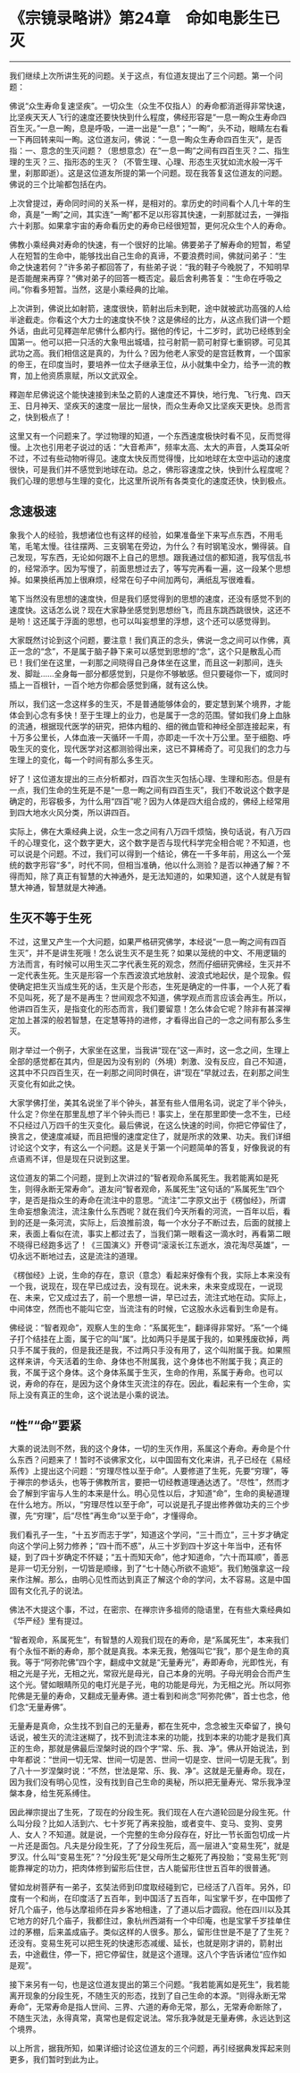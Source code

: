 # 《宗镜录略讲》第24章　命如电影生已灭

------

我们继续上次所讲生死的问题。关于这点，有位道友提出了三个问题。第一个问题：

佛说“众生寿命复速坚疾”。一切众生（众生不仅指人）的寿命都消逝得非常快速，比坚疾天天人飞行的速度还要快快到什么程度，佛经形容是“一息一眴众生寿命四百生灭。”一息一眴，息是呼吸，一进一出是“一息”；“一眴”，头不动，眼睛左右看一下再回转来叫一眴。这位道友问，佛说：“一息一眴众生寿命四百生灭”，是否指：一、意念的生灭问题？（思想意念）在“一息一眴”之间有四百生灭？二、指生理的生灭？三、指形态的生灭？（不管生理、心理、形态生灭犹如流水般一泻千里，刹那即逝）。这是这位道友所提的第一个问题。现在我答复这位道友的问题。佛说的三个比喻都包括在内。

上次曾提过，寿命同时间的关系一样，是相对的。拿历史的时间看个人几十年的生命，真是“一眴”之间，其实连“一眴”都不足以形容其快速，一刹那就过去，一弹指六十刹那。如果拿宇宙的寿命看历史的寿命已经很短暂，更何况众生个人的寿命。

佛教小乘经典对寿命的快速，有一个很好的比喻。佛要弟子了解寿命的短暂，希望人在短暂的生命中，能够找出自己生命的真谛，不要浪费时间，佛就问弟子：“生命之快速若何？”许多弟子都回答了，有些弟子说：“我的鞋子今晚脱了，不知明早是否能醒来再穿？”佛对弟子的回答一概否定。最后舍利弗答复：“生命在呼吸之间。”你看多短暂。当然，这是小乘经典的比喻。

上次讲到，佛说比如射箭，速度很快，箭射出后未到靶，途中就被武功高强的人给半途截走。你看这个大力士的速度快不快？这是佛经的比方，从这点我们讲一个题外话，由此可见釋迦牟尼佛什么都内行。据他的传记，十二岁时，武功已经练到全国第一。他可以把一只活的大象甩出城墙，拉弓射箭一箭可射穿七重铜锣。可见其武功之高。我们相信这是真的，为什么？因为他老人家受的是宫廷教育，一个国家的帝王，在印度当时，要培养一位太子继承王位，从小就集中全力，给予一流的教育，加上他资质禀赋，所以文武双全。

釋迦牟尼佛说这个能快速接到未坠之箭的人速度还不算快，地行鬼、飞行鬼、四天王、日月神天、坚疾天的速度一层比一层快，而众生寿命又比坚疾天更快。总而言之，快到极点了！

这里又有一个问题来了。学过物理的知道，一个东西速度极快时看不见，反而觉得慢。上次也引用老子说过的话：“大音希声”，频率太高、太大的声音，人类耳朵听不过，不过有些动物听得见。速度太快反而觉得慢，比如地球在太空中运动的速度很快，可是我们并不感觉到地球在动。总之，佛形容速度之快，快到什么程度呢？我们心理的思想与生理的变化，比这里所说所有各类变化的速度还快，快到极点。

## 念速极速

象我个人的经验，我想诸位也有这样的经验，如果准备坐下来写点东西，不用毛笔，毛笔太慢。往往摆两、三支钢笔在旁边，为什么？有时钢笔没水，懒得装。自己发现，写东西，无论如何跟不上自己的思想。跟我通过信的都知道，我写信乱书的，经常添字。因为写慢了，前面思想过去了，等写完再看一遍，这一段某个思想掉。如果换纸再加上很麻烦，经常在句子中间加两句，满纸乱写很难看。

笔下当然没有思想的速度快，但是我们感觉得到的思想的速度，还没有感觉不到的速度快。这话怎么说？现在大家静坐感觉到思想纷飞，而且东跳西跳很快，这还不是哟！这还属于浮面的思想，也可以叫妄想里的浮想，这个还可以感觉得到。

大家既然讨论到这个问题，要注意！我们真正的念头，佛说一念之间可以作佛，真正一念的“念”，不是属于脑子静下来可以感觉到思想的“念”，这个只是散乱心而已！我们坐在这里，一刹那之间晓得自己身体坐在这里，而且这一刹那间，连头发、脚趾……全身每一部分都感觉到，只是你不够敏感。但只要碰你一下，或同时插上一百根针，一百个地方你都会感觉到痛，就有这么快。

所以，我们这一念这样多的生灭，不是普通能够体会的，要定慧到某个境界，才能体会到心念有多快！至于生理上的业力，也是属于一念的范围。譬如我们身上血脉的流通，根据现代医学的研究，把体内粗的、细的微血管和神经全部连接起来，有十万多公里长，人体血液一天循环一千周，亦即走一千次十万公里。至于细胞、呼吸生灭的变化，现代医学对这都测验得出来，这已不算稀奇了。可见我们的念力与生理上的变化，每一个时间有那么多生灭。

好了！这位道友提出的三点分析都对，四百次生灭包括心理、生理和形态。但是有一点，我们生命的生死是不是“一息一眴之间有四百生灭”，我们不敢说这个数字是确定的，形容极多，为什么用“四百”呢？因为人体是四大组合成的，佛经上经常用到四大地水火风分类，所以讲四百。

实际上，佛在大乘经典上说，众生一念之间有八万四千烦恼，换句话说，有八万四千的心理变化，这个数字更大，这个数字是否与现代科学完全相合呢？不知道，也可以说是个问题。不过，我们可以得到一个结论，佛在一千多年前，用这么一个笼统的数字形容“多”，时代不同，但相当准确，他以什么测验？是否以神通了解？不得而知，除了真正有智慧的大神通外，是无法知道的，如果知道，这个人就是有智慧大神通，智慧就是大神通。

## 生灭不等于生死

不过，这里又产生一个大问题，如果严格研究佛学，本经说“一息一眴之间有四百生灭”，并不是讲生死哦！怎么说生灭不是生死？如果以笼统的中文、不用逻辑的方法而言，有时候可以用生灭二字代表生死的观念，然而仔细研究佛经，生灭并不一定代表生死。生灭是形容一个东西波浪式地放射、波浪式地起伏，是个现象。假使确定把生灭当成生死的话，生灭是个形态，生死是确定的一件事，一个人死了看不见叫死，死了是不是再生？世间观念不知道，佛学观点而言应该会再生。所以，他讲四百生灭，是指变化的形态而言，我们要留意！怎么体会它呢？除非有甚深禅定加上甚深的般若智慧，在定慧等持的进修，才看得出自己的一念之间有那么多生灭。

刚才举过一个例子，大家坐在这里，当我讲“现在”这一声时，这一念之间，生理上全部的感觉都在其内，但是因为没有别的（外境）刺激、没有反应，自己不知道，这其中不只四百生灭，在一刹那之间同时俱在，讲“现在”早就过去，在刹那之间生灭变化有如此之快。

大家学佛打坐，美其名说坐了半个钟头，甚至有些人借用名词，说定了半个钟头，什么定？你坐在那里乱想了半个钟头而已！事实上，坐在那里即使一念不生，已经不只经过八万四千的生灭变化。最后佛说，在这么快速的时间，你把它停留住了，换言之，使速度减疑，而且把慢的速度定住了，就是所求的效果、功夫。我们详细讨论这个文字，有这么一个问题。这是关于第一个问题简单的答复，好像我说的有点语焉不详，但是现在只说到这里。

这位道友的第二个问题，提到上次讲过的“智者观命系属死生。我若能离如是死生，则得永断无常寿命”。道友问“智者观命，系属死生”这句话的“系属死生”四个字，是否是指众生的寿命在流注中的意思。“流注”二字原文出于《楞伽经》，所谓生命妄想象流注，流注象什么东西呢？就在我们今天所看的河流，一百年以后，看到的还是一条河流，实际上，后浪推前浪，每一个水分子不断过去，后面的就接上来，表面上看似在流，事实上都过去了，当我们第一眼看这一滴水时，再看第二眼不晓得已经跑多远了！《三国演义》开卷词“滚滚长江东逝水，浪花淘尽英雄”，一切永远不断地过去，这是流注的道理。

《楞伽经》上说，生命的存在，意识（意念）看起来好像有个我，实际上本来没有一个我，说现在，现在早已成过去，没有现在。说未来，未来变成现在，一说现在、未来，它又成过去了，前一个思想一讲，早已过去，流注式地在动。实际上，中间体空，然而也不能叫它空，当流注有的时候，它这股水永远看到生命是有。

佛经说：“智者观命”，观察人生的生命：“系属死生”，翻译得非常好。“系”一个绳子打个结挂在上面，属于它的叫“属”。比如两只手是属于我的，如果残废砍掉，两只手不属于我的，但是我还是我，不过两只手没有用了，这个叫附属于我。如果照这样来讲，今天活着的生命、身体也不附属我，这个身体也不附属于我；真正的我，不属于这个身体。这个身体系属于生灭，生命的作用，系属于寿命。也可以说，寿命的存在，是因为这个身体生灭流注的存在。因此，看起来有一个生命，实际上没有真正的生命，这个说法是小乘的说法。

## “性”“命”要紧

大乘的说法则不然，我的这个身体，一切的生灭作用，系属这个寿命。寿命是个什么东西？问题来了！暂时不谈佛家文化，以中国固有文化来讲，孔子已经在《易经系传》上提出这个问题：“穷理尽性以至于命”。人要修道了生死，先要“穷理”，等于禅宗的参话头，也等于佛教所言，要把一切经教道理通达透了。“尽性”，然而才会了解到宇宙与人生的本来是什么。明心见性以后，才知道“命”，生命的奥秘道理在什么地方。所以，“穷理尽性以至于命”，可以说是孔子提出修养做功夫的三个步骤，先“穷理”，后“尽性”再生命“以至于命”，才懂得命。

我们看孔子一生，“十五岁而志于学”，知道这个学问，“三十而立”，三十岁才确定向这个学问上努力修养；“四十而不惑”，从三十岁到四十岁这十年当中，还有怀疑，到了四十岁确定不怀疑；“五十而知天命”，他才知道命，“六十而耳顺”，善恶是非一切无分别，一切皆是顺缘，到了“七十随心所欲不逾矩”。我们勉强拿这一段来作注解。那么，由明心见性而达到真正了解这个命的学问，太不容易。这是中国固有文化孔子的说法。

佛法不大提这个事，不过，在密宗、在禅宗许多祖师的隐语里，在有些大乘经典如《华严经》里有提过。

“智者观命，系属死生”，有智慧的人观我们现在的寿命，是“系属死生”，本来我们有个永恒不断的寿命，那个就是真我。本来无我，勉强叫它“我”，那个是生命的真我。等于“阿弥陀佛”四个字，翻成中文就是“无量寿光”，寿即寿命，光即性光，有相之光是子光，无相之光，常寂光是母光，自己本身的光明。子母光明会合而产生这个光。譬如眼睛所见的电灯光是子光，电的功能是母光，为无相之光。所以阿弥陀佛是无量的寿命，又翻成无量寿佛。道士看到和尚念“阿弥陀佛”，首士也念，他们念“无量寿佛”。

无量寿是真命，众生找不到自己的无量寿，都在生死中，念念被生灭牵留了，换句话说，被生灭的流注迷糊了，找不到流注本来的功能，找到本来的功能才是我们真正的生命，那就是佛最后涅槃时说的四个字“常、乐、我、净”。佛从开始说法，到中年都说：“世间一切无常、世间一切是苦、世间一切是空、世间一切是无我”。到了八十一岁涅槃时说：“不然，世法是常、乐、我、净”。这就是无量寿命。现在，因为我们没有明心见性，没有找到自己生命的奥秘，所以把无量寿光、常乐我净涅槃本身，给生死系缚住。

因此禅宗提出了生死，了现在的分段生死。我们现在人在六道轮回是分段生死。什么叫分段？比如人活到六、七十岁死了再来投胎，或者变牛、变马、变狗、变男人、女人？不知道。就是说，一个完整的生命分段存在，好比一节长面包切成一片一片还是面包。凡夫是分段生死，了了分段生死后，高一层进入“变易生死”，就是罗汉。什么叫“变易生死”？“分段生死”是父母所生之躯死了再投胎；“变易生死”则能靠禅定的功力，把肉体修到留形后住世，古人能留形住世五百年的很普通。

譬如龙树菩萨有一弟子，玄奘法师到印度取经碰到它，已经活了八百年。另外，印度有一个和尚，在印度活了五百年，到中国活了五百年，叫宝掌千岁，在中国修了好几个庙子，他与达摩祖师在异乡客地相逢，了了道以后才圆寂。他在四川以及其它地方的好几个庙子，我都住过，象杭州西湖有一个中印庵，也是宝掌千岁挂单住过的茅棚，后来盖成庙子。类似这样的人很多。那么，留形住世是不是了了生死？还没有。变易生死可以把生死的快速形态减缓、延长，也就是刚才讲的，箭射出去，中途截住，停一下，把它停留住，就是这个道理。这八个字告诉诸位“应作如是观”。

接下来另有一句，也是这位道友提出的第三个问题。“我若能离如是死生”，我若能离开现象的分段生死，不随生灭的形态，找到了自己生命的本源。“则得永断无常寿命”，无常寿命是指人世间、三界、六道的寿命无常，那么，无常寿命断除了，不随生灭法，永得真常，真常也是假定说法。常乐我净就是无量寿佛，永远达到这个境界。

以上所言，据我所知，如果详细讨论这位道友的三个问题，再引经据典发挥起来则更多，我们暂时到此为止。

